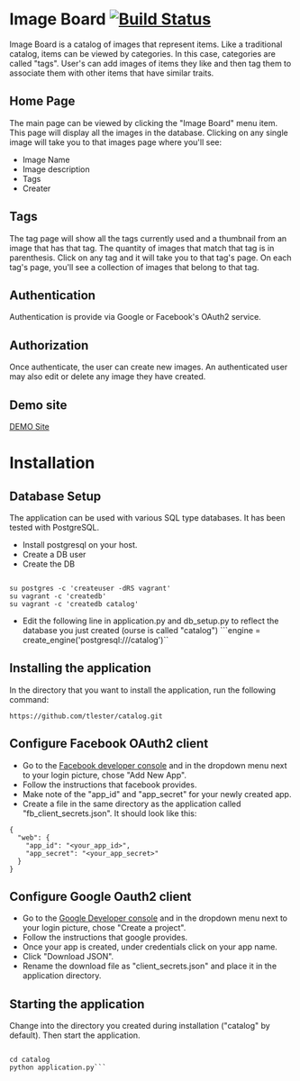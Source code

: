 # Image Board [![Build Status](https://travis-ci.org/tlester/catalog.svg?branch=master)](https://travis-ci.org/tlester/catalog)

Image Board is a catalog of images that represent items.   Like a traditional
catalog, items can be viewed by categories.  In this case, categories are
called "tags".  User's can add images of items they like and then tag them
to associate them with other items that have similar traits.

## Home Page
The main page can be viewed by clicking the "Image Board" menu item.  This
page will display all the images in the database. Clicking on any single
image will take you to that images page where you'll see:
- Image Name
- Image description
- Tags
- Creater

## Tags
The tag page will show all the tags currently used and a thumbnail from an
image that has that tag.  The quantity of images that match that tag is in
parenthesis.  Click on any tag and it will take you to that tag's page.  On
each tag's page, you'll see a collection of images that belong to that tag.

## Authentication
Authentication is provide via Google or Facebook's OAuth2 service.

## Authorization
Once authenticate, the user can create new images.  An authenticated user
may also edit or delete any image they have created.

## Demo site
[DEMO Site](http://ec2-54-213-215-230.us-west-2.compute.amazonaws.com:5000/)

# Installation

## Database Setup

The application can be used with various SQL type databases.  It has been
tested with PostgreSQL.

- Install postgresql on your host.
- Create a DB user
- Create the DB
```Example on Linux host:

su postgres -c 'createuser -dRS vagrant'
su vagrant -c 'createdb'
su vagrant -c 'createdb catalog'
```
- Edit the following line in application.py and db_setup.py to reflect the database you just created (ourse is called "catalog")
```engine = create_engine('postgresql:///catalog')``

## Installing the application

In the directory that you want to install the application, run the following command:

```
https://github.com/tlester/catalog.git
```

## Configure Facebook OAuth2 client

- Go to the [Facebook developer console](https://developers.facebook.com/) and in the dropdown menu next to your login picture, chose "Add New App".
- Follow the instructions that facebook provides.
- Make note of the "app_id" and "app_secret" for your newly created app.
- Create a file in the same directory as the application called "fb_client_secrets.json".  It should look like this:
```
{
  "web": {
    "app_id": "<your_app_id>",
    "app_secret": "<your_app_secret>"
  }
}
```

## Configure Google Oauth2 client

- Go to the [Google Developer console](https://console.developers.google.com/) and in the dropdown menu next to your login picture, chose "Create a project".
- Follow the instructions that google provides.
- Once your app is created, under credentials click on your app name.
- Click "Download JSON".
- Rename the download file as "client_secrets.json" and place it in the application directory.

## Starting the application

Change into the directory you created during installation ("catalog" by default).  Then start the application.


```Example:

cd catalog
python application.py```

